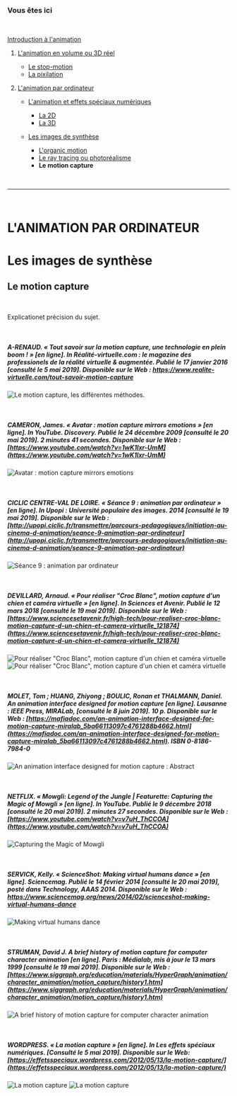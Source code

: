 <br/>

### Vous êtes ici

<br/>

[Introduction à l'animation](index.md)

1. [L'animation en volume ou 3D réel](envolume.md)

    - [Le stop-motion](stopmotion.md)
    - [La pixilation](pixilation.md)
    
2. [L'animation par ordinateur](parordinateur.md)

    - [L'animation et effets spéciaux numériques](numerique.md)
    
        * [La 2D](2d.md)
        * [La 3D](3d.md)
        
    - [Les images de synthèse](imagesdesynthèse.md)
    
        * [L'organic motion](organicmotion.md)
        * [Le ray tracing ou photoréalisme](photorealisme.md)
        * **Le motion capture**

<br/>

---------------------------------------------------

<br/>

# L'ANIMATION PAR ORDINATEUR

# Les images de synthèse

## Le motion capture

<br/>

Explicationet précision du sujet.

<br/>

##### A-RENAUD. « Tout savoir sur la motion capture, une technologie en plein boom ! » [en ligne]. In _Réalité-virtuelle.com : le magazine des professionels de la réalité virtuelle & augmentée_. Publié le 17 janvier 2016 [consulté le 5 mai 2019]. Disponible sur le Web : <https://www.realite-virtuelle.com/tout-savoir-motion-capture>

![Le motion capture, les différentes méthodes.](images/motioncapturetech.JPG "Le motion capture, les différentes méthodes.")

<br/>

##### CAMERON, James. « Avatar : motion capture mirrors emotions » [en ligne]. In YouTube. _Discovery_. Publié le 24 décembre 2009 [consulté le 20 mai 2019]. 2 minutes 41 secondes. Disponible sur le Web : [https://www.youtube.com/watch?v=1wK1Ixr-UmM](https://www.youtube.com/watch?v=1wK1Ixr-UmM)

![Avatar : motion capture mirrors emotions](images/motioncaptureavatar.JPG "Avatar : motion capture mirrors emotions")

<br/>

##### CICLIC CENTRE-VAL DE LOIRE. « Séance 9 : animation par ordinateur » [en ligne]. In _Upopi : Université populaire des images. 2014 [consulté le 19 mai 2019]_. Disponible sur le Web : [http://upopi.ciclic.fr/transmettre/parcours-pedagogiques/initiation-au-cinema-d-animation/seance-9-animation-par-ordinateur](http://upopi.ciclic.fr/transmettre/parcours-pedagogiques/initiation-au-cinema-d-animation/seance-9-animation-par-ordinateur)

![Séance 9 : animation par ordinateur](images/motioncapture.JPG "Animation par ordinateur")

<br/>

##### DEVILLARD, Arnaud. « Pour réaliser "Croc Blanc", motion capture d'un chien et caméra virtuelle » [en ligne]. In _Sciences et Avenir_. Publié le 12 mars 2018 [consulté le 19 mai 2019]. Disponible sur le Web : [https://www.sciencesetavenir.fr/high-tech/pour-realiser-croc-blanc-motion-capture-d-un-chien-et-camera-virtuelle_121874](https://www.sciencesetavenir.fr/high-tech/pour-realiser-croc-blanc-motion-capture-d-un-chien-et-camera-virtuelle_121874)

![Pour réaliser "Croc Blanc", motion capture d'un chien et caméra virtuelle](images/mocaptext.JPG "Motion capture d'un chien")
![Pour réaliser "Croc Blanc", motion capture d'un chien et caméra virtuelle](images/mocapchien.JPG "Motion capture d'un chien")

<br/>

##### MOLET, Tom ; HUANG, Zhiyong ; BOULIC, Ronan et THALMANN, Daniel. _An animation interface designed for motion capture_ [en ligne]. Lausanne : IEEE Press, MIRALab, [consulté le 8 juin 2019]. 10 p. Disponible sur le Web : [https://mafiadoc.com/an-animation-interface-designed-for-motion-capture-miralab_5ba66113097c4761288b4662.html](https://mafiadoc.com/an-animation-interface-designed-for-motion-capture-miralab_5ba66113097c4761288b4662.html). ISBN 0-8186-7984-0

![An animation interface designed for motion capture : Abstract](images/humananimation.JPG "Abstract")

<br/>

##### NETFLIX. « Mowgli: Legend of the Jungle | Featurette: Capturing the Magic of Mowgli » [en ligne]. In YouTube. Publié le 9 décembre 2018  [consulté le 20 mai 2019]. 2 minutes 27 secondes. Disponible sur le Web : [https://www.youtube.com/watch?v=v7uH_ThCCOA](https://www.youtube.com/watch?v=v7uH_ThCCOA)

![Capturing the Magic of Mowgli](images/capturemowgli.JPG "Capturing the Magic of Mowgli")

<br/>

##### SERVICK, Kelly. « ScienceShot: Making virtual humans dance » [en ligne]. _Sciencemag_. Publié le 14 février 2014 [consulté le 20 mai 2019], posté dans Technology, AAAS 2014. Disponible sur le Web : <https://www.sciencemag.org/news/2014/02/scienceshot-making-virtual-humans-dance>

![Making virtual humans dance](images/motioncapturedance.JPG "Making virtual humans dance")

<br/>

##### STRUMAN, David J. _A brief history of motion capture for computer character animation_ [en ligne]. Paris : Médialab, mis à jour le 13 mars 1999 [consulté le 19 mai 2019]. Disponible sur le Web : [https://www.siggraph.org/education/materials/HyperGraph/animation/character_animation/motion_capture/history1.htm](https://www.siggraph.org/education/materials/HyperGraph/animation/character_animation/motion_capture/history1.htm)

![A brief history of motion capture for computer character animation](images/motioncapturehistory.JPG "A brief history of motion capture for computer character animation")

<br/>

##### WORDPRESS. « La motion capture » [en ligne]. In _Les effets spéciaux numériques_. [Consulté le 5 mai 2019]. Disponible sur le Web: [https://effetsspeciaux.wordpress.com/2012/05/13/la-motion-capture/](https://effetsspeciaux.wordpress.com/2012/05/13/la-motion-capture/)

![La motion capture](images/mocap.JPG "Les effets spéciaux numériques")
![La motion capture](images/mocapimg.JPG "Les effets spéciaux numériques")

<br/>
